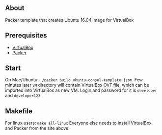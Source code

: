 ## About ##

Packer template that creates Ubuntu 16.04 image for VirtualBox

## Prerequisites ##

- [VirtualBox](https://www.virtualbox.org)
- [Packer](https://www.packer.io)

## Start ##

On Mac/Ubuntu: `./packer build ubuntu-consul-template.json`. Few minutes later `VM` directory will contain VirtualBox OVF file, which can be imported into VirtualBox as new VM. Login and password for it is `developer` and `developer123`.

## Makefile ##

For linux users: `make all-linux`
Everyone else needs to install VirtualBox and Packer from the site above.
